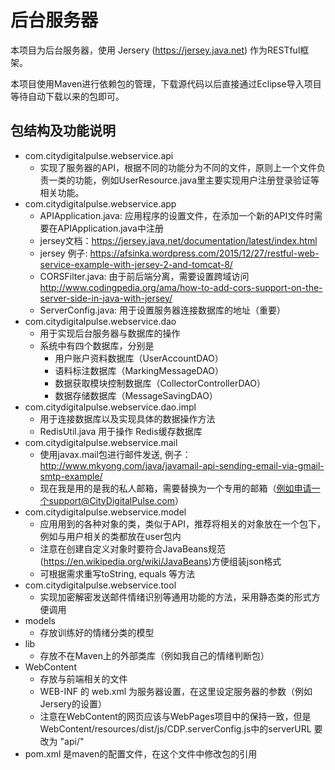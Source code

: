 # 后台服务器

本项目为后台服务器，使用 Jersery (https://jersey.java.net) 作为RESTful框架。

本项目使用Maven进行依赖包的管理，下载源代码以后直接通过Eclipse导入项目等待自动下载以来的包即可。

## 包结构及功能说明

- com.citydigitalpulse.webservice.api
  - 实现了服务器的API，根据不同的功能分为不同的文件，原则上一个文件负责一类的功能，例如UserResource.java里主要实现用户注册登录验证等相关功能。
- com.citydigitalpulse.webservice.app
  - APIApplication.java: 应用程序的设置文件，在添加一个新的API文件时需要在APIApplication.java中注册
  - jersey文档：https://jersey.java.net/documentation/latest/index.html
  - jersey 例子: https://afsinka.wordpress.com/2015/12/27/restful-web-service-example-with-jersey-2-and-tomcat-8/
  - CORSFilter.java: 由于前后端分离，需要设置跨域访问 http://www.codingpedia.org/ama/how-to-add-cors-support-on-the-server-side-in-java-with-jersey/
  - ServerConfig.java: 用于设置服务器连接数据库的地址（重要）
- com.citydigitalpulse.webservice.dao
  - 用于实现后台服务器与数据库的操作
  - 系统中有四个数据库，分别是
    - 用户账户资料数据库（UserAccountDAO）
    - 语料标注数据库（MarkingMessageDAO）
    - 数据获取模块控制数据库（CollectorControllerDAO）
    - 数据存储数据库（MessageSavingDAO）
- com.citydigitalpulse.webservice.dao.impl
  - 用于连接数据库以及实现具体的数据操作方法
  - RedisUtil.java 用于操作 Redis缓存数据库
- com.citydigitalpulse.webservice.mail
  - 使用javax.mail包进行邮件发送, 例子：http://www.mkyong.com/java/javamail-api-sending-email-via-gmail-smtp-example/
  - 现在我是用的是我的私人邮箱，需要替换为一个专用的邮箱（例如申请一个support@CityDigitalPulse.com）
- com.citydigitalpulse.webservice.model
  - 应用用到的各种对象的类，类似于API，推荐将相关的对象放在一个包下，例如与用户相关的类都放在user包内
  - 注意在创建自定义对象时要符合JavaBeans规范(https://en.wikipedia.org/wiki/JavaBeans)方便组装json格式
  - 可根据需求重写toString, equals 等方法
- com.citydigitalpulse.webservice.tool
  - 实现加密解密发送邮件情绪识别等通用功能的方法，采用静态类的形式方便调用
- models
  - 存放训练好的情绪分类的模型
- lib
  - 存放不在Maven上的外部类库（例如我自己的情绪判断包）
- WebContent
  - 存放与前端相关的文件
  - WEB-INF 的 web.xml 为服务器设置，在这里设定服务器的参数（例如Jersery的设置）
  - 注意在WebContent的网页应该与WebPages项目中的保持一致，但是WebContent/resources/dist/js/CDP.serverConfig.js中的serverURL 要改为 "api/"
- pom.xml 是maven的配置文件，在这个文件中修改包的引用
